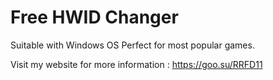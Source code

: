 # Free HWID Changer

Suitable with Windows OS
Perfect for most popular games.

Visit my website for more information : https://goo.su/RRFD11
